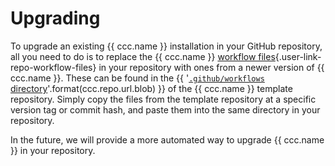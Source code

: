 # Upgrading

To upgrade an existing {{ ccc.name }} installation in your GitHub repository,
all you need to do is to replace the {{ ccc.name }} [workflow files](){.user-link-repo-workflow-files}
in your repository with ones from a newer version of {{ ccc.name }}.
These can be found in the
{{ '[`.github/workflows` directory]({}/.github/workflows)'.format(ccc.repo.url.blob) }}
of the {{ ccc.name }} template repository. Simply copy the files from the template repository
at a specific version tag or commit hash, and paste them into the same directory in your repository.

In the future, we will provide a more automated way to upgrade {{ ccc.name }} in your repository.
